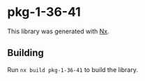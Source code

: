 # pkg-1-36-41

This library was generated with [Nx](https://nx.dev).

## Building

Run `nx build pkg-1-36-41` to build the library.
